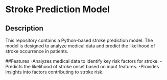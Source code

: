# Stroke Prediction Model

## Description
This repository contains a Python-based stroke prediction model. The model is designed to analyze medical data and predict the likelihood of stroke occurrence in patients.

##Features
-Analyzes medical data to identify key risk factors for stroke.
-Predicts the likelihood of stroke onset based on input features.
-Provides insights into factors contributing to stroke risk.
